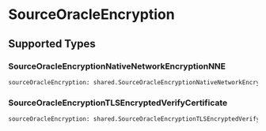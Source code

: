 # SourceOracleEncryption


## Supported Types

### SourceOracleEncryptionNativeNetworkEncryptionNNE

```python
sourceOracleEncryption: shared.SourceOracleEncryptionNativeNetworkEncryptionNNE = /* values here */
```

### SourceOracleEncryptionTLSEncryptedVerifyCertificate

```python
sourceOracleEncryption: shared.SourceOracleEncryptionTLSEncryptedVerifyCertificate = /* values here */
```

